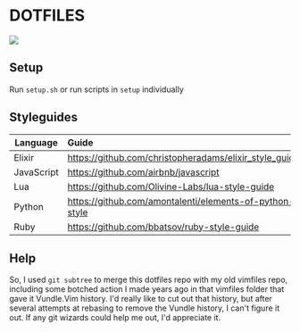 # DOTFILES

![](https://i.imgur.com/2PAlV4J.png)

## Setup

Run `setup.sh` or run scripts in `setup` individually

## Styleguides

| Language   | Guide                                                   |
|------------|:--------------------------------------------------------|
| Elixir     | https://github.com/christopheradams/elixir_style_guide  |
| JavaScript | https://github.com/airbnb/javascript                    |
| Lua        | https://github.com/Olivine-Labs/lua-style-guide         |
| Python     | https://github.com/amontalenti/elements-of-python-style |
| Ruby       | https://github.com/bbatsov/ruby-style-guide             |

## Help

So, I used `git subtree` to merge this dotfiles repo with my old vimfiles repo, including some botched action I made years ago in that vimfiles folder that gave it Vundle.Vim history. I'd really like to cut out that history, but after several attempts at rebasing to remove the Vundle history, I can't figure it out. If any git wizards could help me out, I'd appreciate it.
